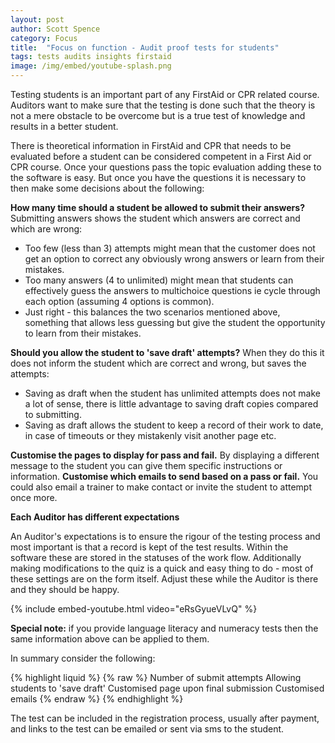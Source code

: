 ```yaml
---
layout: post
author: Scott Spence
category: Focus
title:  "Focus on function - Audit proof tests for students"      
tags: tests audits insights firstaid
image: /img/embed/youtube-splash.png
---
```


Testing students is an important part of any FirstAid or CPR related course. Auditors want to make sure that the testing is done such that the theory is not a mere obstacle to be overcome but is a true test of knowledge and results in a better student. 

There is theoretical information in FirstAid and CPR that needs to be evaluated before a student can be considered competent in a First Aid or CPR course. Once your questions pass the topic evaluation adding these to the software is easy. But once you have the questions it is necessary to then make some decisions about the following:

<b>How many time should a student be allowed to submit their answers?</b>Submitting answers shows the student which answers are correct and which are wrong:
* Too few (less than 3) attempts might mean that the customer does not get an option to correct any obviously wrong answers or learn from their mistakes.
* Too many answers (4 to unlimited) might mean that students can effectively guess the answers to multichoice questions ie cycle through each option (assuming 4 options is common). 
* Just right - this balances the two scenarios mentioned above, something that allows less guessing but give the student the opportunity to learn from their mistakes.

<b>Should you allow the student to 'save draft' attempts?</b> When they do this it does not inform the student which are correct and wrong, but saves the attempts:
* Saving as draft when the student has unlimited attempts does not make a lot of sense, there is little advantage to saving draft copies compared to submitting.  
* Saving as draft allows the student to keep a record of their work to date, in case of timeouts or they mistakenly visit another page etc. 

<b>Customise the pages to display for pass and fail.</b> By displaying a different message to the student you can give them specific instructions or information. 
<b>Customise which emails to send based on a pass or fail.</b> You could also email a trainer to make contact or invite the student to attempt once more. 

<b>Each Auditor has different expectations</b>

An Auditor's expectations is to ensure the rigour of the testing process and most important is that a record is kept of the test results. Within the software these are stored in the statuses of the work flow. Additionally making modifications to the quiz is a quick and easy thing to do - most of these settings are on the form itself. Adjust these while the Auditor is there and they should be happy.

{% include embed-youtube.html video="eRsGyueVLvQ" %}

<b>Special note:</b> if you provide language literacy and numeracy tests then the same information above can be applied to them. 

In summary consider the following:

{% highlight liquid %}
{% raw  %}
Number of submit attempts
Allowing students to 'save draft'
Customised page upon final submission
Customised emails
{% endraw  %}
{% endhighlight %}

The test can be included in the registration process, usually after payment, and links to the test can be emailed or sent via sms to the student.  
